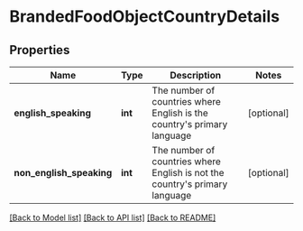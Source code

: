 # BrandedFoodObjectCountryDetails

## Properties
Name | Type | Description | Notes
------------ | ------------- | ------------- | -------------
**english_speaking** | **int** | The number of countries where English is the country&#x27;s primary language | [optional] 
**non_english_speaking** | **int** | The number of countries where English is not the country&#x27;s primary language | [optional] 

[[Back to Model list]](../README.md#documentation-for-models) [[Back to API list]](../README.md#documentation-for-api-endpoints) [[Back to README]](../README.md)

